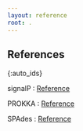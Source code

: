 ```yaml
---
layout: reference
root: .
---
```


## References

{:auto_ids}

signalP
:   [Reference](http://orbit.dtu.dk/files/131964644/Predicting_secretory_proteins_with_SignalP_revised_2_no_title_page_.pdf)

PROKKA
:   [Reference](https://academic.oup.com/bioinformatics/article/30/14/2068/2390517)

SPAdes
:   [Reference](https://www.ncbi.nlm.nih.gov/pmc/articles/PMC3342519/)

